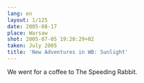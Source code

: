 ```yaml
---
lang: en
layout: 1/125
date: 2005-08-17
place: Warsaw
shot: 2005-07-05 19:20:29+02
taken: July 2005
title: 'New Adventures in WB: Sunlight'
---
```


We went for a coffee to The Speeding Rabbit.
